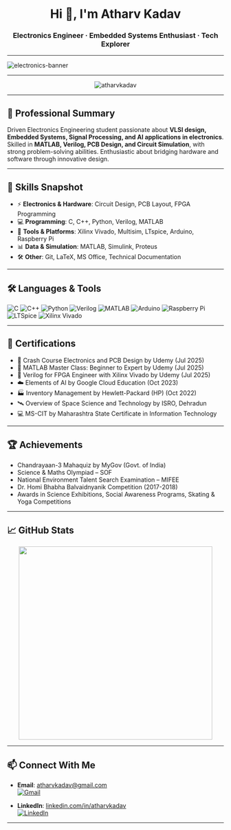 <h1 align="center">Hi 👋, I'm Atharv Kadav</h1>
<h3 align="center">Electronics Engineer · Embedded Systems Enthusiast · Tech Explorer</h3>

---

![electronics-banner](https://github.com/user-attachments/assets/your-banner-link-here)

---

<p align="center">
  <img src="https://komarev.com/ghpvc/?username=atharvkadav&label=Profile%20Views&color=44d18a&style=flat" alt="atharvkadav" />
</p>

---

## 💬 Professional Summary

Driven Electronics Engineering student passionate about **VLSI design, Embedded Systems, Signal Processing, and AI applications in electronics**. Skilled in **MATLAB, Verilog, PCB Design, and Circuit Simulation**, with strong problem-solving abilities. Enthusiastic about bridging hardware and software through innovative design.

---

## 🧠 Skills Snapshot

- ⚡ **Electronics & Hardware**: Circuit Design, PCB Layout, FPGA Programming  
- 💻 **Programming**: C, C++, Python, Verilog, MATLAB  
- 🔬 **Tools & Platforms**: Xilinx Vivado, Multisim, LTspice, Arduino, Raspberry Pi  
- 📊 **Data & Simulation**: MATLAB, Simulink, Proteus  
- 🛠 **Other**: Git, LaTeX, MS Office, Technical Documentation  

---

## 🛠️ Languages & Tools

![C](https://img.shields.io/badge/C-00599C?style=for-the-badge&logo=c&logoColor=white)
![C++](https://img.shields.io/badge/C++-00599C?style=for-the-badge&logo=cplusplus&logoColor=white)
![Python](https://img.shields.io/badge/Python-3670A0?style=for-the-badge&logo=python&logoColor=ffdd54)
![Verilog](https://img.shields.io/badge/Verilog-8A2BE2?style=for-the-badge&logo=xilinx&logoColor=white)
![MATLAB](https://img.shields.io/badge/MATLAB-orange?style=for-the-badge&logo=Mathworks&logoColor=white)
![Arduino](https://img.shields.io/badge/Arduino-00979D?style=for-the-badge&logo=arduino&logoColor=white)
![Raspberry Pi](https://img.shields.io/badge/Raspberry%20Pi-C51A4A?style=for-the-badge&logo=raspberrypi&logoColor=white)
![LTSpice](https://img.shields.io/badge/LTSpice-brown?style=for-the-badge&logo=analogdevices&logoColor=white)
![Xilinx Vivado](https://img.shields.io/badge/Xilinx%20Vivado-red?style=for-the-badge&logo=xilinx&logoColor=white)

---

## 📜 Certifications

- 📘 Crash Course Electronics and PCB Design by Udemy (Jul 2025)  
- 📘 MATLAB Master Class: Beginner to Expert by Udemy (Jul 2025)  
- 📘 Verilog for FPGA Engineer with Xilinx Vivado by Udemy (Jul 2025)  
- ☁️ Elements of AI by Google Cloud Education (Oct 2023)  
- 🏭 Inventory Management by Hewlett-Packard (HP) (Oct 2022)  
- 🛰 Overview of Space Science and Technology by ISRO, Dehradun  
- 💻 MS-CIT by Maharashtra State Certificate in Information Technology  

---

## 🏆 Achievements

- Chandrayaan-3 Mahaquiz by MyGov (Govt. of India)  
- Science & Maths Olympiad – SOF  
- National Environment Talent Search Examination – MIFEE  
- Dr. Homi Bhabha Balvaidnyanik Competition (2017-2018)  
- Awards in Science Exhibitions, Social Awareness Programs, Skating & Yoga Competitions  

---

## 📈 GitHub Stats

<p align="center">
  <img src="https://github-readme-stats.vercel.app/api?username=atharvkadav&show_icons=true&theme=tokyonight&title_color=44d18a&icon_color=44d18a&text_color=ffffff&bg_color=0d1117" width="450"/>
</p>

---

## 📫 Connect With Me  

- **Email**: atharvkadav@gmail.com  
  [![Gmail](https://img.shields.io/badge/Gmail-EA4335?style=flat&logo=gmail&logoColor=white)](mailto:atharvkadav@gmail.com)  

- **LinkedIn**: [linkedin.com/in/atharvkadav](https://www.linkedin.com/in/atharvkadav)  
  [![LinkedIn](https://img.shields.io/badge/LinkedIn-44d18a?style=flat&logo=linkedin&logoColor=white)](https://www.linkedin.com/in/atharvkadav)  

---
